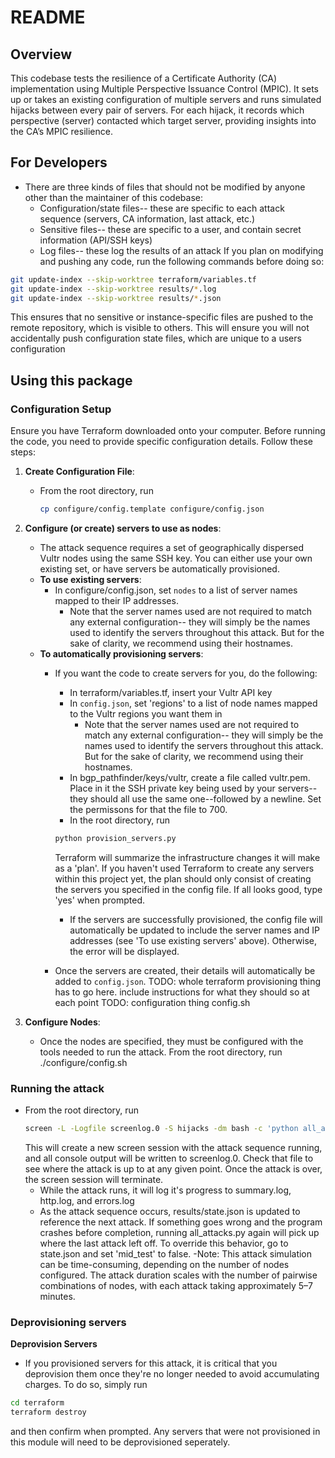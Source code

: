 # README

## Overview

This codebase tests the resilience of a Certificate Authority (CA) implementation using Multiple Perspective Issuance Control (MPIC). It sets up or takes an existing configuration of multiple servers and runs simulated hijacks between every pair of servers. For each hijack, it records which perspective (server) contacted which target server, providing insights into the CA’s MPIC resilience.

## For Developers
- There are three kinds of files that should not be modified by anyone other than the maintainer of this codebase:
   - Configuration/state files-- these are specific to each attack sequence (servers, CA information, last attack, etc.)
   - Sensitive files-- these are specific to a user, and contain secret information (API/SSH keys)
   - Log files-- these log the results of an attack
If you plan on modifying and pushing any code, run the following commands before doing so:
```bash
git update-index --skip-worktree terraform/variables.tf
git update-index --skip-worktree results/*.log
git update-index --skip-worktree results/*.json
```
This ensures that no sensitive or instance-specific files are pushed to the remote repository, which is visible to others.
This will ensure you will not accidentally push configuration state files, which are unique to a users configuration
## Using this package

### Configuration Setup

Ensure you have Terraform downloaded onto your computer. Before running the code, you need to provide specific configuration details. Follow these steps:

1. **Create Configuration File**:
   - From the root directory, run
     ```bash
     cp configure/config.template configure/config.json
     ```

2. **Configure (or create) servers to use as nodes**:
   - The attack sequence requires a set of geographically dispersed Vultr nodes using the same SSH key. You can either use your own existing set, or have servers be automatically provisioned. 
   - **To use existing servers**: 
      - In configure/config.json, set `nodes` to a list of server names mapped to their IP addresses. 
         - Note that the server names used are not required to match any external configuration-- they will simply be the names used to identify the servers throughout this attack. But for the sake of clarity, we recommend using their hostnames.
   - **To automatically provisioning servers**:
      - If you want the code to create servers for you, do the following:
         - In terraform/variables.tf, insert your Vultr API key
         - In `config.json`, set 'regions' to a list of node names mapped to the Vultr regions you want them in
            - Note that the server names used are not required to match any external configuration-- they will simply be the names used to identify the servers throughout this attack. But for the sake of clarity, we recommend using their hostnames.
         - In bgp_pathfinder/keys/vultr, create a file called vultr.pem. Place in it the SSH private key being used by your servers--they should all use the same one--followed by a newline. Set the permissons for that the file to 700.
         - In the root directory, run 
         ```bash 
         python provision_servers.py
         ```
         Terraform will summarize the infrastructure changes it will make as a 'plan'. If you haven't used Terraform to create any servers within this project yet, the plan should only consist of creating the servers you specified in the config file. If all looks good, type 'yes' when prompted.
         - If the servers are successfully provisioned, the config file will automatically be updated to include the server names and IP addresses (see 'To use existing servers' above). Otherwise, the error will be displayed.

      - Once the servers are created, their details will automatically be added to `config.json`.
TODO: whole terraform provisioning thing has to go here. include instructions for what they should so at each point
TODO: configuration thing config.sh
3. **Configure Nodes**:
   - Once the nodes are specified, they must be configured with the tools needed to run the attack. From the root directory, run ./configure/config.sh

### Running the attack
- From the root directory, run 
   ```bash
   screen -L -Logfile screenlog.0 -S hijacks -dm bash -c 'python all_attacks.py'
   ```
   This will create a new screen session with the attack sequence running, and all console output will be written to screenlog.0. Check that file to see where the attack is up to at any given point. Once the attack is over, the screen session will terminate.
   - While the attack runs, it will log it's progress to summary.log, http.log, and errors.log
   - As the attack sequence occurs, results/state.json is updated to reference the next attack. If something goes wrong and the program crashes before completion, running all_attacks.py again will pick up where the last attack left off. To override this behavior, go to state.json and set 'mid_test' to false.
   -Note: This attack simulation can be time-consuming, depending on the number of nodes configured. The attack duration scales with the number of pairwise combinations of nodes, with each attack taking approximately 5–7 minutes.

### Deprovisioning servers
 **Deprovision Servers**
   - If you provisioned servers for this attack, it is critical that you deprovision them once they're no longer needed to avoid accumulating charges. To do so, simply run
   ```bash
   cd terraform
   terraform destroy
   ```
   and then confirm when prompted. 
   Any servers that were not provisioned in this module will need to be deprovisioned seperately.
